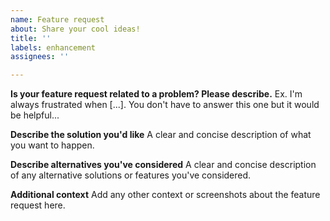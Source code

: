 ```yaml
---
name: Feature request
about: Share your cool ideas!
title: ''
labels: enhancement
assignees: ''

---
```


**Is your feature request related to a problem? Please describe.**
Ex. I'm always frustrated when [...]. You don't have to answer this one but it would be helpful...

**Describe the solution you'd like**
A clear and concise description of what you want to happen.

**Describe alternatives you've considered**
A clear and concise description of any alternative solutions or features you've considered.

**Additional context**
Add any other context or screenshots about the feature request here.
